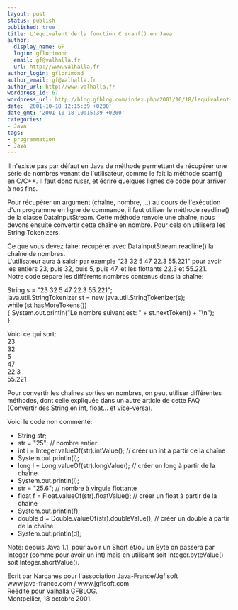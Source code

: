 ```yaml
---
layout: post
status: publish
published: true
title: L'équivalent de la fonction C scanf() en Java
author:
  display_name: GF
  login: gflorimond
  email: gf@valhalla.fr
  url: http://www.valhalla.fr
author_login: gflorimond
author_email: gf@valhalla.fr
author_url: http://www.valhalla.fr
wordpress_id: 67
wordpress_url: http://blog.gfblog.com/index.php/2001/10/18/lequivalent-de-la-fonction-c-scanf-en-java/
date: '2001-10-18 12:15:39 +0200'
date_gmt: '2001-10-18 10:15:39 +0200'
categories:
- Java
tags:
- programmation
- Java
---
```

<p>Il n'existe pas par d&eacute;faut en Java de m&eacute;thode permettant de r&eacute;cup&eacute;rer une s&eacute;rie de nombres venant de l'utilisateur, comme le fait la m&eacute;thode scanf() en C/C++. Il faut donc ruser, et &eacute;crire quelques lignes de code pour arriver &agrave; nos fins.</p>
<p>Pour r&eacute;cup&eacute;rer un argument (cha&icirc;ne, nombre, ...) au cours de l'ex&eacute;cution d'un programme en ligne de commande, il faut utiliser le m&eacute;thode readline() de la classe DataInputStream. Cette m&eacute;thode renvoie une cha&icirc;ne, nous devons ensuite convertir cette cha&icirc;ne en nombre. Pour cela on utilisera les String Tokenizers.</p>
<p>Ce que vous devez faire: r&eacute;cup&eacute;rer avec DataInputStream.readline() la cha&icirc;ne de nombres.<br />
  L'utilisateur aura &agrave; saisir par exemple &quot;23 32 5 47 22.3 55.221&quot; pour avoir les entiers 23, puis 32, puis 5, puis 47, et les flottants 22.3 et 55.221.<br />
  Notre code s&eacute;pare les diff&eacute;rents nombres contenus dans la cha&icirc;ne:</p>
<p class="Code">String s = &quot;23 32 5 47 22.3 55.221&quot;;<br />
  java.util.StringTokenizer st = new java.util.StringTokenizer(s);<br />
  while (st.hasMoreTokens())<br />
  { System.out.println(&quot;Le nombre suivant est: &quot; + st.nextToken() + &quot;\n&quot;);<br />
  }</p>
<p>Voici ce qui sort:<br />
  <span class="Code">23<br />
  32<br />
  5<br />
  47<br />
  22.3<br />
  55.221</span></p>
<p>Pour convertir les cha&icirc;nes sorties en nombres, on peut utiliser diff&eacute;rentes m&eacute;thodes, dont celle expliqu&eacute;e dans un autre article de cette FAQ (Convertir des String en int, float... et vice-versa).</p>
<p>Voici le code non comment&eacute;:</p>
<ul>
<li /><span class="Code">String str;</span>
<li /><span class="Code">str = &quot;25&quot;; // nombre entier</span>
<li /><span class="Code">int i = Integer.valueOf(str).intValue(); // cr&eacute;er un int &agrave; partir de la cha&icirc;ne</span>
<li /><span class="Code">System.out.println(i);</span>
<li /><span class="Code">long l = Long.valueOf(str).longValue(); // cr&eacute;er un long &agrave; partir de la cha&icirc;ne</span>
<li /><span class="Code">System.out.println(l);</span>
<li /><span class="Code">str = &quot;25.6&quot;; // nombre &agrave; virgule flottante</span>
<li /><span class="Code">float f = Float.valueOf(str).floatValue(); // cr&eacute;er un float &agrave; partir de la cha&icirc;ne</span>
<li /><span class="Code">System.out.println(f);</span>
<li /><span class="Code">double d = Double.valueOf(str).doubleValue();  // cr&eacute;er un double &agrave; partir de la cha&icirc;ne</span>
<li /><span class="Code">System.out.println(d); </span>
</ul>
<p>  Note: depuis Java 1.1, pour avoir un Short et/ou un Byte on passera par Integer (comme pour avoir un int) mais en utilisant soit Integer.byteValue() soit Integer.shortValue().</p>
<p>Ecrit par Narcanes pour l'association Java-France/Jgflsoft<br />
  www.java-france.com / www.jgflsoft.com <br />
  R&eacute;&eacute;dit&eacute; pour Valhalla GFBLOG. <br />
  Montpellier, 18 octobre 2001.</p>
